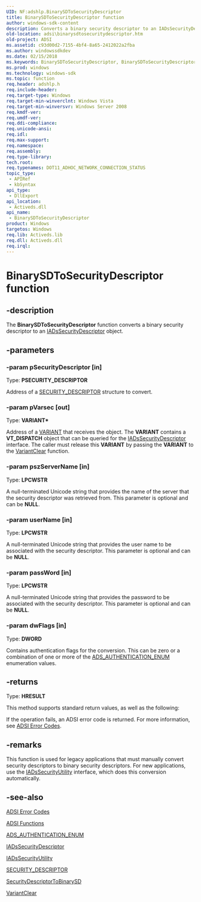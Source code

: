 ```yaml
---
UID: NF:adshlp.BinarySDToSecurityDescriptor
title: BinarySDToSecurityDescriptor function
author: windows-sdk-content
description: Converts a binary security descriptor to an IADsSecurityDescriptor object.
old-location: adsi\binarysdtosecuritydescriptor.htm
old-project: ADSI
ms.assetid: c93d00d2-7155-4bf4-8a65-2412022a2fba
ms.author: windowssdkdev
ms.date: 02/15/2018
ms.keywords: BinarySDToSecurityDescriptor, BinarySDToSecurityDescriptor function [ADSI], adshlp/BinarySDToSecurityDescriptor, adsi.binarysdtosecuritydescriptor
ms.prod: windows
ms.technology: windows-sdk
ms.topic: function
req.header: adshlp.h
req.include-header: 
req.target-type: Windows
req.target-min-winverclnt: Windows Vista
req.target-min-winversvr: Windows Server 2008
req.kmdf-ver: 
req.umdf-ver: 
req.ddi-compliance: 
req.unicode-ansi: 
req.idl: 
req.max-support: 
req.namespace: 
req.assembly: 
req.type-library: 
tech.root: 
req.typenames: DOT11_ADHOC_NETWORK_CONNECTION_STATUS
topic_type:
 - APIRef
 - kbSyntax
api_type:
 - DllExport
api_location:
 - Activeds.dll
api_name:
 - BinarySDToSecurityDescriptor
product: Windows
targetos: Windows
req.lib: Activeds.lib
req.dll: Activeds.dll
req.irql: 
---
```


# BinarySDToSecurityDescriptor function


## -description


The <b>BinarySDToSecurityDescriptor</b> function converts a binary security descriptor to an <a href="https://msdn.microsoft.com/c77547ab-e666-4d72-b8ef-4b2f3d61ad38">IADsSecurityDescriptor</a> object.


## -parameters




### -param pSecurityDescriptor [in]

Type: <b>PSECURITY_DESCRIPTOR</b>

Address of a <a href="https://msdn.microsoft.com/library/windows/hardware/ff563689">SECURITY_DESCRIPTOR</a> structure to convert.


### -param pVarsec [out]

Type: <b>VARIANT*</b>

Address of a <a href="https://msdn.microsoft.com/library/windows/hardware/mt138335">VARIANT</a> that receives the object. The <b>VARIANT</b> contains a <b>VT_DISPATCH</b> object that can be queried for the <a href="https://msdn.microsoft.com/c77547ab-e666-4d72-b8ef-4b2f3d61ad38">IADsSecurityDescriptor</a> interface. The caller must release this <b>VARIANT</b> by passing the <b>VARIANT</b> to the <a href="/previous-versions/windows/desktop/api/oleauto/nf-oleauto-variantclear">VariantClear</a> function.


### -param pszServerName [in]

Type: <b>LPCWSTR</b>

A null-terminated Unicode string that provides the name of the server that the security descriptor was retrieved from. This parameter is optional and can be <b>NULL</b>.


### -param userName [in]

Type: <b>LPCWSTR</b>

A null-terminated Unicode string that provides the user name to be associated with the security descriptor. This parameter is optional and can be <b>NULL</b>.


### -param passWord [in]

Type: <b>LPCWSTR</b>

A null-terminated Unicode string that provides the password to be associated with the security descriptor. This parameter is optional and can be <b>NULL</b>.


### -param dwFlags [in]

Type: <b>DWORD</b>

Contains authentication flags for the conversion. This can be zero or a combination of one or more of the <a href="https://msdn.microsoft.com/3a45e0c2-5392-456d-80c9-ebd17d056a85">ADS_AUTHENTICATION_ENUM</a> enumeration values.


## -returns



Type: <b>HRESULT</b>

This method supports  standard return values, as well as the following:

If the operation fails, an ADSI error code is returned. For more information, see <a href="https://msdn.microsoft.com/573889e4-37af-4aca-afd7-ef06bcf8aa0d">ADSI Error Codes</a>.




## -remarks



This function is used for legacy applications that must  manually convert security descriptors to binary security descriptors. For new applications, use the <a href="https://msdn.microsoft.com/781eda1e-1f13-4bb4-ae8e-c9bf4c08e125">IADsSecurityUtility</a> interface, which does this conversion automatically.




## -see-also




<a href="https://msdn.microsoft.com/573889e4-37af-4aca-afd7-ef06bcf8aa0d">ADSI Error Codes</a>



<a href="https://msdn.microsoft.com/4f0e90e2-afcc-4cf7-a731-9b38a83ca229">ADSI Functions</a>



<a href="https://msdn.microsoft.com/3a45e0c2-5392-456d-80c9-ebd17d056a85">ADS_AUTHENTICATION_ENUM</a>



<a href="https://msdn.microsoft.com/c77547ab-e666-4d72-b8ef-4b2f3d61ad38">IADsSecurityDescriptor</a>



<a href="https://msdn.microsoft.com/781eda1e-1f13-4bb4-ae8e-c9bf4c08e125">IADsSecurityUtility</a>



<a href="https://msdn.microsoft.com/library/windows/hardware/ff563689">SECURITY_DESCRIPTOR</a>



<a href="https://msdn.microsoft.com/b1c814fd-df0f-406b-adfc-c356ce37d524">SecurityDescriptorToBinarySD</a>



<a href="/previous-versions/windows/desktop/api/oleauto/nf-oleauto-variantclear">VariantClear</a>
 

 

